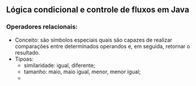## Lógica condicional e controle de fluxos em Java

### Operadores relacionais:

- Conceito: são símbolos especiais quais são capazes de realizar comparações entre determinados operandos e, em seguida, retornar o resultado.
- Tipoas:
  - similaridade: igual, diferente;
  - tamanho: maio, maio igual, menor, menor igual;
  - 